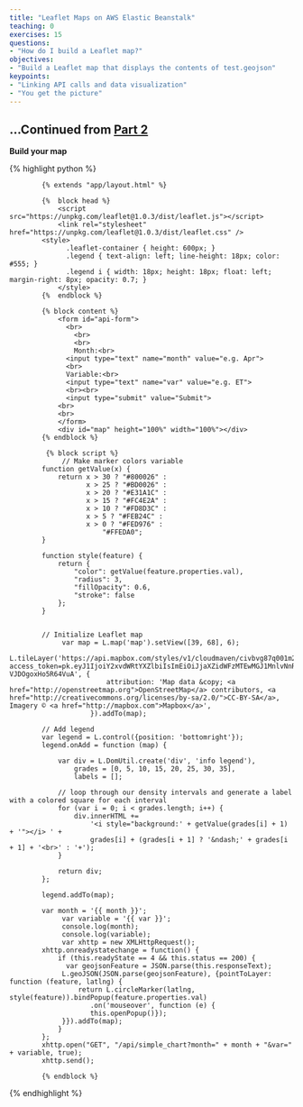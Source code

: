 ```yaml
---
title: "Leaflet Maps on AWS Elastic Beanstalk"
teaching: 0
exercises: 15
questions:
- "How do I build a Leaflet map?"
objectives:
- "Build a Leaflet map that displays the contents of test.geojson"
keypoints:
- "Linking API calls and data visualization"
- "You get the picture"
---
```

## ...Continued from [Part 2](/02-elasticbeanstalk-api.html)

**Build your map**

{% highlight python %}

            {% extends "app/layout.html" %}

            {%  block head %}
                <script src="https://unpkg.com/leaflet@1.0.3/dist/leaflet.js"></script>
                <link rel="stylesheet" href="https://unpkg.com/leaflet@1.0.3/dist/leaflet.css" />
            <style>
                  .leaflet-container { height: 600px; }
                  .legend { text-align: left; line-height: 18px; color: #555; }
                  .legend i { width: 18px; height: 18px; float: left; margin-right: 8px; opacity: 0.7; }
                </style>
            {%  endblock %}

            {% block content %}
                <form id="api-form">
                  <br>
                    <br>
                    <br>
                    Month:<br>
                  <input type="text" name="month" value="e.g. Apr">
                  <br>
                  Variable:<br>
                  <input type="text" name="var" value="e.g. ET">
                  <br><br>
                  <input type="submit" value="Submit">
                <br>
                <br>
                </form>
                <div id="map" height="100%" width="100%"></div>
            {% endblock %}

             {% block script %}
                 // Make marker colors variable
            function getValue(x) {
                return x > 30 ? "#800026" :
                       x > 25 ? "#BD0026" :
                       x > 20 ? "#E31A1C" :
                       x > 15 ? "#FC4E2A" :
                       x > 10 ? "#FD8D3C" :
                       x > 5 ? "#FEB24C" :
                       x > 0 ? "#FED976" :
                           "#FFEDA0";
            }

            function style(feature) {
                return {
                    "color": getValue(feature.properties.val),
                    "radius": 3,
                    "fillOpacity": 0.6,
                    "stroke": false
                };
            }


            // Initialize Leaflet map
                 var map = L.map('map').setView([39, 68], 6);
                 L.tileLayer('https://api.mapbox.com/styles/v1/cloudmaven/civbvg87q001m2ipk2m1qfq5x/tiles/256/{z}/{x}/{y}?access_token=pk.eyJ1IjoiY2xvdWRtYXZlbiIsImEiOiJjaXZidWFzMTEwMGJ1MnlvNnRvOW8xY2lxIn0.zWtZR-VJDOgoxHo5R64VuA', {
                            attribution: 'Map data &copy; <a href="http://openstreetmap.org">OpenStreetMap</a> contributors, <a href="http://creativecommons.org/licenses/by-sa/2.0/">CC-BY-SA</a>, Imagery © <a href="http://mapbox.com">Mapbox</a>',
                        }).addTo(map);

            // Add legend
            var legend = L.control({position: 'bottomright'});
            legend.onAdd = function (map) {

                var div = L.DomUtil.create('div', 'info legend'),
                    grades = [0, 5, 10, 15, 20, 25, 30, 35],
                    labels = [];

                // loop through our density intervals and generate a label with a colored square for each interval
                for (var i = 0; i < grades.length; i++) {
                    div.innerHTML +=
                        '<i style="background:' + getValue(grades[i] + 1) + '"></i> ' +
                        grades[i] + (grades[i + 1] ? '&ndash;' + grades[i + 1] + '<br>' : '+');
                }

                return div;
            };

            legend.addTo(map);

            var month = '{{ month }}';
                 var variable = '{{ var }}';
                 console.log(month);
                 console.log(variable);
                 var xhttp = new XMLHttpRequest();
            xhttp.onreadystatechange = function() {
                if (this.readyState == 4 && this.status == 200) {
                  var geojsonFeature = JSON.parse(this.responseText);
                 L.geoJSON(JSON.parse(geojsonFeature), {pointToLayer: function (feature, latlng) {
                     return L.circleMarker(latlng, style(feature)).bindPopup(feature.properties.val)
                        .on('mouseover', function (e) {
                        this.openPopup()});
                 }}).addTo(map);
                }
            };
            xhttp.open("GET", "/api/simple_chart?month=" + month + "&var=" + variable, true);
            xhttp.send();

            {% endblock %}

{% endhighlight %}
